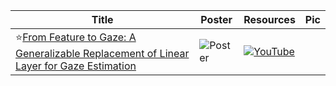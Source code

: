 |Title|Poster|Resources|Pic|
|------|------|------|------|
| ⭐[From Feature to Gaze: A Generalizable Replacement of Linear Layer for Gaze Estimation](https://openaccess.thecvf.com/content/CVPR2024/html/Bao_From_Feature_to_Gaze_A_Generalizable_Replacement_of_Linear_Layer_CVPR_2024_paper.html) | ![Poster](https://cvpr.thecvf.com/media/PosterPDFs/CVPR%202024/30094.png?t=1717303581.092683) | [![YouTube](https://img.shields.io/badge/YouTube-%23FF0000.svg?style=for-the-badge&logo=YouTube&logoColor=white)](https://www.youtube.com/watch?v=A_1zfmAw6Dk)
